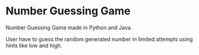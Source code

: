 # Number Guessing Game

Number Guessing Game made in Python and Java.

User have to guess the random generated number in limited attempts using hints like low and high.
